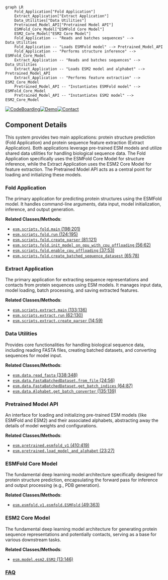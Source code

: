 ```mermaid
graph LR
    Fold_Application["Fold Application"]
    Extract_Application["Extract Application"]
    Data_Utilities["Data Utilities"]
    Pretrained_Model_API["Pretrained Model API"]
    ESMFold_Core_Model["ESMFold Core Model"]
    ESM2_Core_Model["ESM2 Core Model"]
    Fold_Application -- "Reads and batches sequences" --> Data_Utilities
    Fold_Application -- "Loads ESMFold model" --> Pretrained_Model_API
    Fold_Application -- "Performs structure inference" --> ESMFold_Core_Model
    Extract_Application -- "Reads and batches sequences" --> Data_Utilities
    Extract_Application -- "Loads ESM2 model and alphabet" --> Pretrained_Model_API
    Extract_Application -- "Performs feature extraction" --> ESM2_Core_Model
    Pretrained_Model_API -- "Instantiates ESMFold model" --> ESMFold_Core_Model
    Pretrained_Model_API -- "Instantiates ESM2 model" --> ESM2_Core_Model
```
[![CodeBoarding](https://img.shields.io/badge/Generated%20by-CodeBoarding-9cf?style=flat-square)](https://github.com/CodeBoarding/CodeBoarding)[![Demo](https://img.shields.io/badge/Try%20our-Demo-blue?style=flat-square)](https://www.codeboarding.org/demo)[![Contact](https://img.shields.io/badge/Contact%20us%20-%20contact@codeboarding.org-lightgrey?style=flat-square)](mailto:contact@codeboarding.org)

## Component Details

This system provides two main applications: protein structure prediction (Fold Application) and protein sequence feature extraction (Extract Application). Both applications leverage pre-trained ESM models and utilize shared data utilities for handling biological sequence data. The Fold Application specifically uses the ESMFold Core Model for structure inference, while the Extract Application uses the ESM2 Core Model for feature extraction. The Pretrained Model API acts as a central point for loading and initializing these models.

### Fold Application
The primary application for predicting protein structures using the ESMFold model. It handles command-line arguments, data input, model initialization, inference, and output generation.


**Related Classes/Methods**:

- <a href="https://github.com/facebookresearch/esm/blob/master/scripts/fold.py#L198-L201" target="_blank" rel="noopener noreferrer">`esm.scripts.fold.main` (198:201)</a>
- <a href="https://github.com/facebookresearch/esm/blob/master/scripts/fold.py#L124-L195" target="_blank" rel="noopener noreferrer">`esm.scripts.fold.run` (124:195)</a>
- <a href="https://github.com/facebookresearch/esm/blob/master/scripts/fold.py#L81-L121" target="_blank" rel="noopener noreferrer">`esm.scripts.fold.create_parser` (81:121)</a>
- <a href="https://github.com/facebookresearch/esm/blob/master/scripts/fold.py#L56-L62" target="_blank" rel="noopener noreferrer">`esm.scripts.fold.init_model_on_gpu_with_cpu_offloading` (56:62)</a>
- <a href="https://github.com/facebookresearch/esm/blob/master/scripts/fold.py#L37-L53" target="_blank" rel="noopener noreferrer">`esm.scripts.fold.enable_cpu_offloading` (37:53)</a>
- <a href="https://github.com/facebookresearch/esm/blob/master/scripts/fold.py#L65-L78" target="_blank" rel="noopener noreferrer">`esm.scripts.fold.create_batched_sequence_datasest` (65:78)</a>


### Extract Application
The primary application for extracting sequence representations and contacts from protein sequences using ESM models. It manages input data, model loading, batch processing, and saving extracted features.


**Related Classes/Methods**:

- <a href="https://github.com/facebookresearch/esm/blob/master/scripts/extract.py#L133-L136" target="_blank" rel="noopener noreferrer">`esm.scripts.extract.main` (133:136)</a>
- <a href="https://github.com/facebookresearch/esm/blob/master/scripts/extract.py#L62-L130" target="_blank" rel="noopener noreferrer">`esm.scripts.extract.run` (62:130)</a>
- <a href="https://github.com/facebookresearch/esm/blob/master/scripts/extract.py#L14-L59" target="_blank" rel="noopener noreferrer">`esm.scripts.extract.create_parser` (14:59)</a>


### Data Utilities
Provides core functionalities for handling biological sequence data, including reading FASTA files, creating batched datasets, and converting sequences for model input.


**Related Classes/Methods**:

- <a href="https://github.com/facebookresearch/esm/blob/master/esm/data.py#L338-L348" target="_blank" rel="noopener noreferrer">`esm.data.read_fasta` (338:348)</a>
- <a href="https://github.com/facebookresearch/esm/blob/master/esm/data.py#L24-L56" target="_blank" rel="noopener noreferrer">`esm.data.FastaBatchedDataset.from_file` (24:56)</a>
- <a href="https://github.com/facebookresearch/esm/blob/master/esm/data.py#L64-L87" target="_blank" rel="noopener noreferrer">`esm.data.FastaBatchedDataset.get_batch_indices` (64:87)</a>
- <a href="https://github.com/facebookresearch/esm/blob/master/esm/data.py#L135-L139" target="_blank" rel="noopener noreferrer">`esm.data.Alphabet.get_batch_converter` (135:139)</a>


### Pretrained Model API
An interface for loading and initializing pre-trained ESM models (like ESMFold and ESM2) and their associated alphabets, abstracting away the details of model weights and configurations.


**Related Classes/Methods**:

- <a href="https://github.com/facebookresearch/esm/blob/master/esm/pretrained.py#L410-L419" target="_blank" rel="noopener noreferrer">`esm.pretrained.esmfold_v1` (410:419)</a>
- <a href="https://github.com/facebookresearch/esm/blob/master/esm/pretrained.py#L23-L27" target="_blank" rel="noopener noreferrer">`esm.pretrained.load_model_and_alphabet` (23:27)</a>


### ESMFold Core Model
The fundamental deep learning model architecture specifically designed for protein structure prediction, encapsulating the forward pass for inference and output processing (e.g., PDB generation).


**Related Classes/Methods**:

- <a href="https://github.com/facebookresearch/esm/blob/master/esm/esmfold/v1/esmfold.py#L49-L363" target="_blank" rel="noopener noreferrer">`esm.esmfold.v1.esmfold.ESMFold` (49:363)</a>


### ESM2 Core Model
The fundamental deep learning model architecture for generating protein sequence representations and potentially contacts, serving as a base for various downstream tasks.


**Related Classes/Methods**:

- <a href="https://github.com/facebookresearch/esm/blob/master/esm/model/esm2.py#L13-L146" target="_blank" rel="noopener noreferrer">`esm.model.esm2.ESM2` (13:146)</a>




### [FAQ](https://github.com/CodeBoarding/GeneratedOnBoardings/tree/main?tab=readme-ov-file#faq)